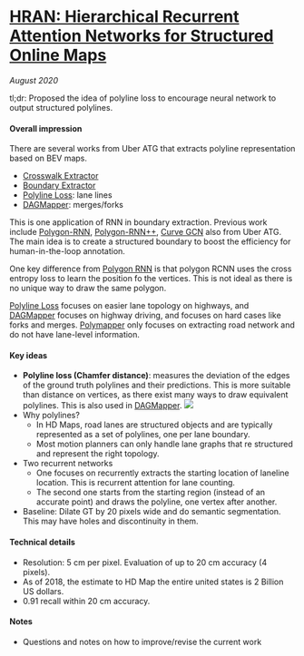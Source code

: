 # [HRAN: Hierarchical Recurrent Attention Networks for Structured Online Maps](https://openaccess.thecvf.com/content_cvpr_2018/papers/Homayounfar_Hierarchical_Recurrent_Attention_CVPR_2018_paper.pdf)

_August 2020_

tl;dr: Proposed the idea of polyline loss to encourage neural network to output structured polylines. 

#### Overall impression
There are several works from Uber ATG that extracts polyline representation based on BEV maps.

- [Crosswalk Extractor](deep_structured_crosswalk.md)
- [Boundary Extractor](boundary_extractor.md)
- [Polyline Loss](hran.md): lane lines
- [DAGMapper](dagmapper.md): merges/forks

This is one application of RNN in boundary extraction. Previous work include [Polygon-RNN](http://www.cs.toronto.edu/polyrnn/poly_cvpr17/), [Polygon-RNN++](http://www.cs.toronto.edu/polyrnn/), [Curve GCN](https://openaccess.thecvf.com/content_CVPR_2019/papers/Ling_Fast_Interactive_Object_Annotation_With_Curve-GCN_CVPR_2019_paper.pdf) also from Uber ATG. The main idea is to create a structured boundary to boost the efficiency for human-in-the-loop  annotation.

One key difference from [Polygon RNN](http://www.cs.toronto.edu/polyrnn/poly_cvpr17/) is that polygon RCNN uses the cross entropy loss to learn the position fo the vertices. This is not ideal as there is no unique way to draw the same polygon.

[Polyline Loss](hran.md) focuses on easier lane topology on highways, and [DAGMapper](dagmapper.md) focuses on highway driving, and focuses on hard cases like forks and merges. [Polymapper](polymapper.md) only focuses on extracting road network and do not have lane-level information. 

#### Key ideas
- **Polyline loss (Chamfer distance)**: measures the deviation of the edges of the ground truth polylines and their predictions. This is more suitable than distance on vertices, as there exist many ways to draw equivalent polylines. This is also used in [DAGMapper](dagmapper.md).
![](https://cdn-images-1.medium.com/max/1600/1*NeGg78_hIZfQom5eqUMwmg.png)
- Why polylines?
	- In HD Maps, road lanes are structured objects and are typically represented as a set of polylines, one per lane boundary. 
	- Most motion planners can only handle lane graphs that re structured and represent the right topology.
- Two recurrent networks
	- One focuses on recurrently extracts the starting location of laneline location. This is recurrent attention for lane counting. 
	- The second one starts from the starting region (instead of an accurate point) and draws the polyline, one vertex after another. 
- Baseline: Dilate GT by 20 pixels wide and do semantic segmentation. This may have holes and discontinuity in them.

#### Technical details
- Resolution: 5 cm per pixel. Evaluation of up to 20 cm accuracy (4 pixels).
- As of 2018, the estimate to HD Map the entire united states is 2 Billion US dollars. 
- 0.91 recall within 20 cm accuracy.

#### Notes
- Questions and notes on how to improve/revise the current work  

